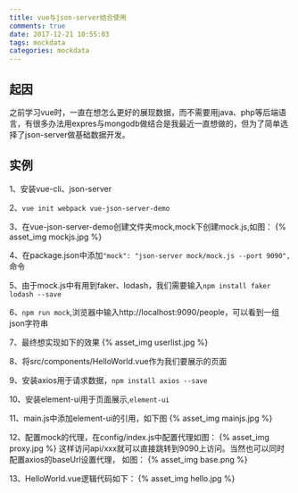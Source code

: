 ```yaml
---
title: vue与json-server结合使用
comments: true
date: 2017-12-21 10:55:03
tags: mockdata
categories: mockdata
---
```

 
 ## 起因

   之前学习vue时，一直在想怎么更好的展现数据，而不需要用java、php等后端语言，有很多办法用expres与mongodb做结合是我最近一直想做的，但为了简单选择了json-server做基础数据开发。

## 实例

   1、安装vue-cli、json-server

   2、`vue init webpack vue-json-server-demo`

   3、在vue-json-server-demo创建文件夹mock,mock下创建mock.js,如图：
       {% asset_img mockjs.jpg %}

   4、在package.json中添加`"mock": "json-server mock/mock.js --port 9090",`命令

   5、由于mock.js中有用到faker、lodash，我们需要输入`npm install faker lodash --save`

   6、`npm run mock`,浏览器中输入http://localhost:9090/people，可以看到一组json字符串

   7、最终想实现如下的效果
     {% asset_img userlist.jpg %}

   8、将src/components/HelloWorld.vue作为我们要展示的页面

   9、安装axios用于请求数据，`npm install axios --save`

   10、安装element-ui用于页面展示,`element-ui`

   11、main.js中添加element-ui的引用，如下图
       {% asset_img mainjs.jpg %}

   12、配置mock的代理，在config/index.js中配置代理如图：
       {% asset_img proxy.jpg %}
       这样访问api/xxx就可以直接跳转到9090上访问。当然也可以同时配置axios的baseUrl设置代理，
       如图：
       {% asset_img base.png %}

   13、HelloWorld.vue逻辑代码如下： 
       {% asset_img hello.jpg %}

    
